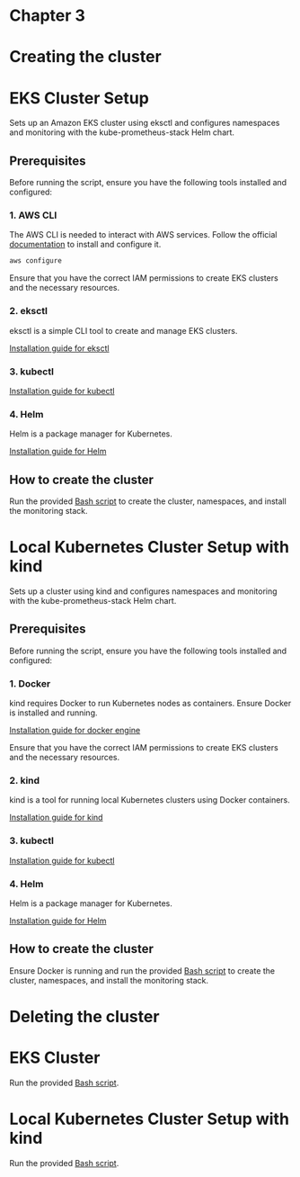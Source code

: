 # Chapter 3
# Creating the cluster
# EKS Cluster Setup
Sets up an Amazon EKS cluster using eksctl and configures namespaces and monitoring with the kube-prometheus-stack Helm chart.

## Prerequisites
Before running the script, ensure you have the following tools installed and configured:

### 1. AWS CLI
The AWS CLI is needed to interact with AWS services. Follow the official [documentation](https://docs.aws.amazon.com/cli/latest/userguide/getting-started-install.html) to install and configure it.

```bash
aws configure
```

Ensure that you have the correct IAM permissions to create EKS clusters and the necessary resources.

### 2. eksctl
eksctl is a simple CLI tool to create and manage EKS clusters.

[Installation guide for eksctl](https://docs.aws.amazon.com/eks/latest/userguide/getting-started-eksctl.html)

### 3. kubectl

[Installation guide for kubectl](https://kubernetes.io/docs/tasks/tools/)

### 4. Helm

Helm is a package manager for Kubernetes.

[Installation guide for Helm](https://helm.sh/docs/intro/install/)

## How to create the cluster
Run the provided [Bash script](./createAWSEKSCluster.sh) to create the cluster, namespaces, and install the monitoring stack.

# Local Kubernetes Cluster Setup with kind
Sets up a cluster using kind and configures namespaces and monitoring with the kube-prometheus-stack Helm chart.

## Prerequisites
Before running the script, ensure you have the following tools installed and configured:

### 1. Docker
kind requires Docker to run Kubernetes nodes as containers. Ensure Docker is installed and running.

[Installation guide for docker engine](https://docs.docker.com/engine/install/)

Ensure that you have the correct IAM permissions to create EKS clusters and the necessary resources.

### 2. kind
kind is a tool for running local Kubernetes clusters using Docker containers.

[Installation guide for kind](https://kind.sigs.k8s.io/docs/user/quick-start/#installation)

### 3. kubectl

[Installation guide for kubectl](https://kubernetes.io/docs/tasks/tools/)

### 4. Helm

Helm is a package manager for Kubernetes.

[Installation guide for Helm](https://helm.sh/docs/intro/install/)

## How to create the cluster
Ensure Docker is running and run the provided [Bash script](./createLocalCluster.sh) to create the cluster, namespaces, and install the monitoring stack.

# Deleting the cluster
# EKS Cluster
Run the provided [Bash script](./deleteAWSEKSCluster.sh).

# Local Kubernetes Cluster Setup with kind
Run the provided [Bash script](./deleteLocalCluster.sh).
